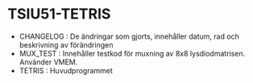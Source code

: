 # TSIU51-TETRIS
  - CHANGELOG : De ändringar som gjorts, innehåller datum, rad och beskrivning av förändringen
  - MUX_TEST  : Innehåller testkod för muxning av 8x8 lysdiodmatrisen. Använder VMEM.
  - TETRIS    : Huvudprogrammet 
